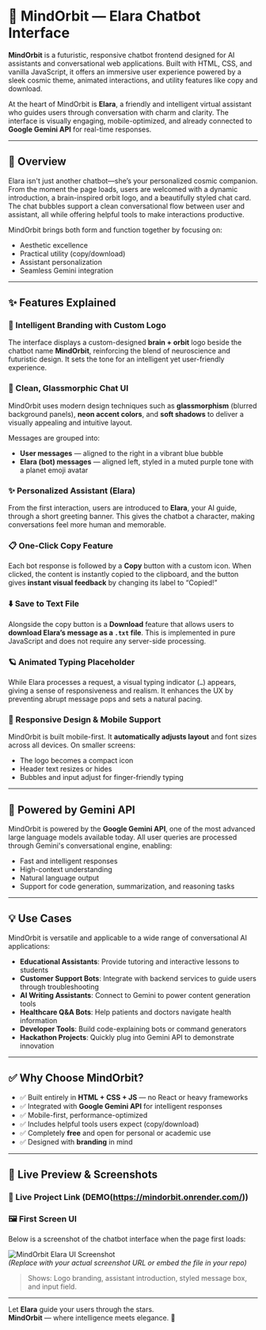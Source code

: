 # 🧠 MindOrbit — Elara Chatbot Interface

**MindOrbit** is a futuristic, responsive chatbot frontend designed for AI assistants and conversational web applications. Built with HTML, CSS, and vanilla JavaScript, it offers an immersive user experience powered by a sleek cosmic theme, animated interactions, and utility features like copy and download.

At the heart of MindOrbit is **Elara**, a friendly and intelligent virtual assistant who guides users through conversation with charm and clarity. The interface is visually engaging, mobile-optimized, and already connected to **Google Gemini API** for real-time responses.

---

## 🌟 Overview

Elara isn't just another chatbot—she’s your personalized cosmic companion. From the moment the page loads, users are welcomed with a dynamic introduction, a brain-inspired orbit logo, and a beautifully styled chat card. The chat bubbles support a clean conversational flow between user and assistant, all while offering helpful tools to make interactions productive.

MindOrbit brings both form and function together by focusing on:

- Aesthetic excellence  
- Practical utility (copy/download)  
- Assistant personalization  
- Seamless Gemini integration

---

## ✨ Features Explained

### 🧠 Intelligent Branding with Custom Logo
The interface displays a custom-designed **brain + orbit** logo beside the chatbot name **MindOrbit**, reinforcing the blend of neuroscience and futuristic design. It sets the tone for an intelligent yet user-friendly experience.

### 💬 Clean, Glassmorphic Chat UI
MindOrbit uses modern design techniques such as **glassmorphism** (blurred background panels), **neon accent colors**, and **soft shadows** to deliver a visually appealing and intuitive layout.

Messages are grouped into:
- **User messages** — aligned to the right in a vibrant blue bubble  
- **Elara (bot) messages** — aligned left, styled in a muted purple tone with a planet emoji avatar

### ✨ Personalized Assistant (Elara)
From the first interaction, users are introduced to **Elara**, your AI guide, through a short greeting banner. This gives the chatbot a character, making conversations feel more human and memorable.

### 📋 One-Click Copy Feature
Each bot response is followed by a **Copy** button with a custom icon. When clicked, the content is instantly copied to the clipboard, and the button gives **instant visual feedback** by changing its label to “Copied!”

### ⬇️ Save to Text File
Alongside the copy button is a **Download** feature that allows users to **download Elara’s message as a `.txt` file**. This is implemented in pure JavaScript and does not require any server-side processing.

### 🪐 Animated Typing Placeholder
While Elara processes a request, a visual typing indicator (`…`) appears, giving a sense of responsiveness and realism. It enhances the UX by preventing abrupt message pops and sets a natural pacing.

### 🧠 Responsive Design & Mobile Support
MindOrbit is built mobile-first. It **automatically adjusts layout** and font sizes across all devices. On smaller screens:
- The logo becomes a compact icon  
- Header text resizes or hides  
- Bubbles and input adjust for finger-friendly typing

---

## 🔗 Powered by Gemini API

MindOrbit is powered by the **Google Gemini API**, one of the most advanced large language models available today. All user queries are processed through Gemini's conversational engine, enabling:

- Fast and intelligent responses  
- High-context understanding  
- Natural language output  
- Support for code generation, summarization, and reasoning tasks

---

## 💡 Use Cases

MindOrbit is versatile and applicable to a wide range of conversational AI applications:

- **Educational Assistants**: Provide tutoring and interactive lessons to students  
- **Customer Support Bots**: Integrate with backend services to guide users through troubleshooting  
- **AI Writing Assistants**: Connect to Gemini to power content generation tools  
- **Healthcare Q&A Bots**: Help patients and doctors navigate health information  
- **Developer Tools**: Build code-explaining bots or command generators  
- **Hackathon Projects**: Quickly plug into Gemini API to demonstrate innovation

---

## ✅ Why Choose MindOrbit?

- ✅ Built entirely in **HTML + CSS + JS** — no React or heavy frameworks  
- ✅ Integrated with **Google Gemini API** for intelligent responses  
- ✅ Mobile-first, performance-optimized  
- ✅ Includes helpful tools users expect (copy/download)  
- ✅ Completely **free** and open for personal or academic use  
- ✅ Designed with **branding** in mind

---

## 📸 Live Preview & Screenshots

### 🔗 Live Project Link  (DEMO(https://mindorbit.onrender.com/))  

### 🖼 First Screen UI  
Below is a screenshot of the chatbot interface when the page first loads:

![MindOrbit Elara UI Screenshot](https://your-image-host.com/mindorbit-screenshot.png)  
*(Replace with your actual screenshot URL or embed the file in your repo)*

> Shows: Logo branding, assistant introduction, styled message box, and input field.

---

Let **Elara** guide your users through the stars.  
**MindOrbit** — where intelligence meets elegance. 🌠
